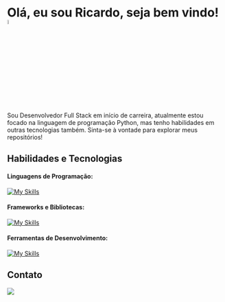 # Olá, eu sou Ricardo, seja bem vindo! <a href="https://www.gautamkrishnar.com/"><img src="https://media.giphy.com/media/hvRJCLFzcasrR4ia7z/giphy.gif" width="5%"></a>

Sou Desenvolvedor Full Stack em início de carreira, atualmente estou focado na linguagem de programação Python, mas tenho habilidades em outras tecnologias também.
Sinta-se à vontade para explorar meus repositórios!

## Habilidades e Tecnologias

#### Linguagens de Programação:
[![My Skills](https://skillicons.dev/icons?i=py,java,html,css,js,arduino,cpp)](https://skillicons.dev)

#### Frameworks e Bibliotecas:
[![My Skills](https://skillicons.dev/icons?i=django,flask,react,nodejs)](https://skillicons.dev)

#### Ferramentas de Desenvolvimento:
[![My Skills](https://skillicons.dev/icons?i=vscode,replit,eclipse)](https://skillicons.dev)


## Contato
<div> 
<a href="https://www.linkedin.com/in/ricardoubi" target="_blank"><img src="https://img.shields.io/badge/-LinkedIn-%230077B5?style=for-the-badge&logo=linkedin&logoColor=white" target="_blank"></a> 
</div>
